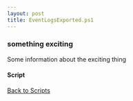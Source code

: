```yaml
---
layout: post
title: EventLogsExported.ps1
---
```


### something exciting

Some information about the exciting thing

#### Script

<script src="https://gist-it.appspot.com/github.com/BanterBoy/scripts-blog/blob/master/PowerShell/scripts/EventLogs/EventLogsExported.ps1"></script>

<a href="/menu/_pages/scripts.html">Back to Scripts</a>
